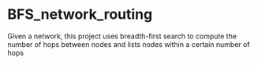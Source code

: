# BFS_network_routing
Given a network, this project uses breadth-first search to compute the number of hops between nodes and lists nodes within a certain number of hops
